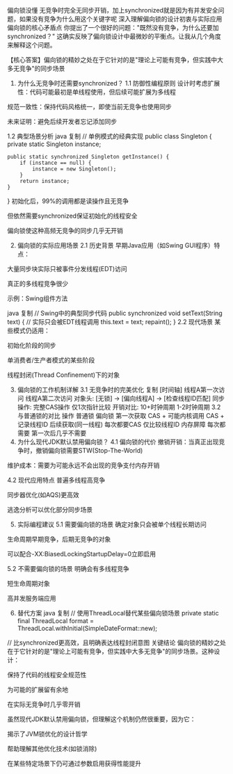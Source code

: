 偏向锁没懂 无竞争时完全无同步开销，加上synchronized就是因为有并发安全问题，如果没有竞争为什么用这个关键字呢
深入理解偏向锁的设计初衷与实际应用
偏向锁的核心矛盾点
你提出了一个很好的问题："既然没有竞争，为什么还要加synchronized？" 这确实反映了偏向锁设计中最微妙的平衡点。让我从几个角度来解释这个问题。

【核心答案】偏向锁的精妙之处在于它针对的是"理论上可能有竞争，但实践中大多无竞争"的同步场景

1. 为什么无竞争时还需要synchronized？
   1.1 防御性编程原则
   设计时考虑扩展性：代码可能最初是单线程使用，但后续可能扩展为多线程

规范一致性：保持代码风格统一，即使当前无竞争也使用同步

未来证明：避免后续开发者忘记添加同步

1.2 典型场景分析
java
复制
// 单例模式的经典实现
public class Singleton {
private static Singleton instance;

    public static synchronized Singleton getInstance() {
        if (instance == null) {
            instance = new Singleton();
        }
        return instance;
    }
}
初始化后，99%的调用都是读操作且无竞争

但依然需要synchronized保证初始化的线程安全

偏向锁使这种高频无竞争的同步几乎无开销

2. 偏向锁的实际应用场景
   2.1 历史背景
   早期Java应用（如Swing GUI程序）特点：

大量同步块实际只被事件分发线程(EDT)访问

真正的多线程竞争很少

示例：Swing组件方法

java
复制
// Swing中的典型同步代码
public synchronized void setText(String text) {
// 实际只会被EDT线程调用
this.text = text;
repaint();
}
2.2 现代场景
某些模式仍适用：

初始化阶段的同步

单消费者/生产者模式的某些阶段

线程封闭(Thread Confinement)下的对象

3. 偏向锁的工作机制详解
   3.1 无竞争时的完美优化
   复制
   [时间轴]      线程A第一次访问          线程A第二次访问
   对象头:    [无锁] -> [偏向线程A] -> [检查线程ID匹配]
   同步操作:  完整CAS操作            仅1次指针比较
   开销对比:  10+时钟周期            1-2时钟周期
   3.2 与普通锁的对比
   操作	普通锁	偏向锁
   第一次获取	CAS + 可能内核调用	CAS + 记录线程ID
   后续获取(同一线程)	每次都要CAS	仅比较线程ID
   内存屏障	每次都需要	第一次后几乎不需要
4. 为什么现代JDK默认禁用偏向锁？
   4.1 偏向锁的代价
   撤销开销：当真正出现竞争时，撤销偏向锁需要STW(Stop-The-World)

维护成本：需要为可能永远不会出现的竞争支付内存开销

4.2 现代应用特点
普遍多线程高竞争

同步器优化(如AQS)更高效

逃逸分析可以优化部分同步场景

5. 实际编程建议
   5.1 需要偏向锁的场景
   确定对象只会被单个线程长期访问

生命周期早期竞争，后期无竞争的对象

可以配合-XX:BiasedLockingStartupDelay=0立即启用

5.2 不需要偏向锁的场景
明确会有多线程竞争

短生命周期对象

高并发服务端应用

6. 替代方案
   java
   复制
   // 使用ThreadLocal替代某些偏向锁场景
   private static final ThreadLocal<SimpleDateFormat> format =
   ThreadLocal.withInitial(SimpleDateFormat::new);

// 比synchronized更高效，且明确表达线程封闭意图
关键结论
偏向锁的精妙之处在于它针对的是"理论上可能有竞争，但实践中大多无竞争"的同步场景。这种设计：

保持了代码的线程安全规范性

为可能的扩展留有余地

在实际无竞争时几乎零开销

虽然现代JDK默认禁用偏向锁，但理解这个机制仍然很重要，因为它：

揭示了JVM锁优化的设计哲学

帮助理解其他优化技术(如锁消除)

在某些特定场景下仍可通过参数启用获得性能提升
